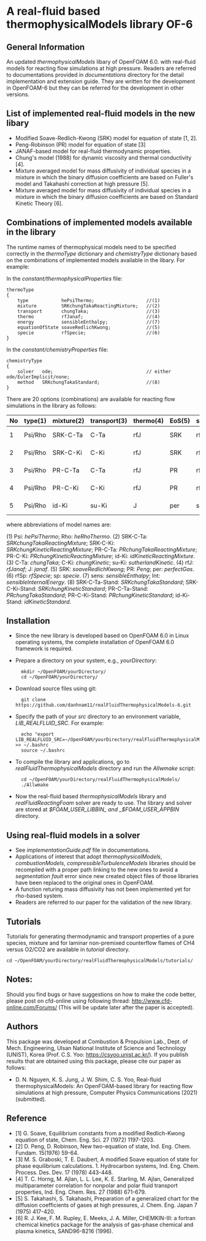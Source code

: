 # A real-fluid based thermophysicalModels library OF-6
## General Information
An updated _thermophysicalModels_ libary of OpenFOAM 6.0. with real-fluid models for reacting flow simulations at high pressure. Readers are referred to documentations provided in _documentations_ directory for the detail implementation and extension guide. They are written for the development in OpenFOAM-6 but they can be referred for the development in other versions.
## List of implemented real-fluid models in the new libary
- Modified Soave-Redlich-Kwong (SRK) model for equation of state [1, 2].
- Peng-Robinson (PR) model for equation of state [3]
- JANAF-based model for real-fluid thermodynamic properties.
- Chung's model (1988) for dynamic viscosity and thermal conductivity [4].
- Mixture averaged model for mass diffusivity of individual species in a mixture in which the binary diffusion coefficients are based on Fuller's model and Takahashi correction at high pressure [5].
- Mixture averaged model for mass diffusivity of individual species in a mixture in which the binary diffusion coefficients are based on Standard Kinetic Theory [6].
## Combinations of implemented models available in the library
The runtime names of thermophysical models need to be specified correctly in the _thermoType_ dictionary and _chemistryType_ dictionary based on the combinations of implemented models available in the libary. For example:

In the _constant/thermophysicalProperties_ file: 

	thermoType
	{
		type            hePsiThermo;                   //(1)
		mixture         SRKchungTakaReactingMixture;   //(2)
		transport       chungTaka;                     //(3)
		thermo          rfJanaf;                       //(4)
		energy          sensibleEnthalpy;              //(7)
		equationOfState soaveRedlichKwong;             //(5)
		specie          rfSpecie;                      //(6)
	}

In the _constant/chemistryProperties_ file: 

	chemistryType
	{
		solver   ode;                                  // either ode/EulerImplicit/none;
		method   SRKchungTakaStandard;                 //(8)
	}

There are 20 options (combinations) are available for reacting flow simulations in the library as follows:

| No | type(1)| mixture(2) | transport(3) | thermo(4) | EoS(5) | specie(6) | Energy(7) | method(8)      |
| :- | :----- |:-----------| :----------- | :-------- | :----- | :-------- | :-------- | :------------- |
|1   | Psi/Rho| SRK-C-Ta   | C-Ta         | rfJ       | SRK    | rfSp      | sens/Int  | SRK-C-Ta-Stand |
|2   | Psi/Rho| SRK-C-Ki   | C-Ki         | rfJ       | SRK    | rfSp      | sens/Int  | SRK-C-Ki-Stand |
|3   | Psi/Rho| PR-C-Ta    | C-Ta         | rfJ       | PR     | rfSp      | sens/Int  | PR-C-Ta-Stand  |
|4   | Psi/Rho| PR-C-Ki    | C-Ki         | rfJ       | PR     | rfSp      | sens/Int  | PR-C-Ki-Stand  |
|5   | Psi/Rho| id-Ki      | su-Ki        | J         | per    | sp        | sens/Int  | id-Ki-Stand    |

where abbreviations of model names are:

(1) Psi: _hePsiThermo_; Rho: _heRhoThermo_.
(2) SRK-C-Ta: _SRKchungTakaReactingMixture_; SRK-C-Ki: _SRKchungKineticReactingMixture_; PR-C-Ta: _PRchungTakaReactingMixture_; PR-C-Ki: _PRchungKineticReactingMixture_; id-Ki: _idKineticReactingMixture_.
(3) C-Ta: _chungTaka_; C-Ki: _chungKinetic_; su-Ki: _sutherlandKinetic_.
(4) rfJ: _rfJanaf_; J: _janaf_.
(5) SRK: _soaveRedlichKwong_; PR: _Peng_; per: _perfectGas_.
(6) rfSp: _rfSpecie_; sp: _specie_.
(7) sens: _sensibleEnthalpy_; Int: _sensibleInternalEnergy_.
(8) SRK-C-Ta-Stand: _SRKchungTakaStandard_; SRK-C-Ki-Stand: _SRKchungKineticStandard_; PR-C-Ta-Stand: _PRchungTakaStandard_; PR-C-Ki-Stand: _PRchungKineticStandard_; id-Ki-Stand: _idKineticStandard_.


## Installation
- Since the new library is developed based on OpenFOAM 6.0 in Linux operating systems, the complete installation of OpenFOAM 6.0 framework is required. 
- Prepare a directory on your system, e.g., _yourDirectory_:

		mkdir ~/OpenFOAM/yourDirectory/
		cd ~/OpenFOAM/yourDirectory/	
- Download source files using git: 

		git clone https://github.com/danhnam11/realFluidThermophysicalModels-6.git

- Specify the path of your _src_ directory to an environment variable, _LIB_REALFLUID_SRC_. For example:

		echo "export LIB_REALFLUID_SRC=~/OpenFOAM/yourDirectory/realFluidThermophysicalModels/src/" >> ~/.bashrc
		source ~/.bashrc
- To compile the library and applications, go to _realFluidThermophysicalModels_ directory and run the _Allwmake_ script:

		cd ~/OpenFOAM/yourDirectory/realFluidThermophysicalModels/
		./Allwmake

- Now the real-fluid based _thermophysicalModels_ library and _realFluidReactingFoam_ solver are ready to use. The library and solver are stored at _$FOAM_USER_LIBBIN_ and _$FOAM_USER_APPBIN_ directory.

## Using real-fluid models in a solver 
- See _implementationGuide.pdf_ file in documentations.
- Applications of interest that adopt _thermophysicalModels_, _combustionModels_, _compressibleTurbulenceModels_ libraries should be recompiled with a proper path linking to the new ones to avoid a _segmentation fault_ error since new created object files of those libraries have been replaced to the original ones in OpenFOAM.
- A function returing mass diffusivity has not been implemented yet for rho-based system.
- Readers are referred to our paper for the validation of the new library.

## Tutorials
Tutorials for generating thermodynamic and transport properties of a pure species, mixture and for laminar non-premixed counterflow flames of CH4 versus O2/CO2 are available in _tutorial_ directory.

	cd ~/OpenFOAM/yourDirectory/realFluidThermophysicalModels/tutorials/

## Notes:
Should you find bugs or have suggestions on how to make the code better, please post on cfd-online using following thread: http://www.cfd-online.com/Forums/ (This will be update later after the paper is accepted). 


## Authors 
This package was developed at Combustion & Propulsion Lab., Dept. of Mech. Engineering, Ulsan National Institute of Science and Technology (UNIST), Korea (Prof. C.S. Yoo: https://csyoo.unist.ac.kr/). If you publish results that are obtained using this package, please cite our paper as follows:
- D. N. Nguyen, K. S. Jung, J. W. Shim, C. S. Yoo, Real-fluid thermophysicalModels: An OpenFOAM-based library for reacting flow simulations at high pressure, Computer Physics Communications (2021)(submitted).
## Reference
- [1] G. Soave, Equilibrium constants from a modified Redlich-Kwong equation of state, Chem. Eng. Sci. 27 (1972) 1197-1203.
- [2] D. Peng, D. Robinson, New two-equation of state, Ind. Eng. Chem. Fundam. 15(1976) 59-64. 
- [3] M. S. Graboski, T. E. Daubert, A modified Soave equation of state for phase equilibrium calculations. 1. Hydrocarbon systems, Ind. Eng. Chem. Process. Des. Dev. 17 (1978) 443-448.
- [4] T. C. Horng, M. Ajlan, L. L. Lee, K. E. Starling, M. Ajlan, Generalized multiparameter correlation for nonpolar and polar fluid transport properties, Ind. Eng. Chem. Res. 27 (1988) 671-679.
- [5] S. Takahashi, S. Takahashi, Preparation of a generalized chart for the diffusion coefficients of gases at high pressures, J. Chem. Eng. Japan 7 (1975) 417-420. 
- [6] R. J. Kee, F. M. Rupley, E. Meeks, J. A. Miller, CHEMKIN-III: a fortran chemical kinetics package for the analysis of gas-phase chemical and plasma kinetics, SAND96-8216 (1996). 
